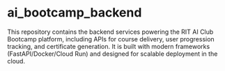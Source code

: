 # ai_bootcamp_backend
This repository contains the backend services powering the RIT AI Club Bootcamp platform, including APIs for course delivery, user progression tracking, and certificate generation. It is built with modern frameworks (FastAPI/Docker/Cloud Run) and designed for scalable deployment in the cloud.
